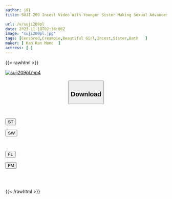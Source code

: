 ```yaml
---
author: j91
title: SUJI-209 Incest Video With Younger Sister Making Sexual Advances In The Bathroom

url: /v/suji209pl
date: 2023-11-18T02:30:00Z
image: "suji209pl.jpg"
tags: [Censored,Creampie,Beautiful Girl,Incest,Sister,Bath	 ]
maker: [ Kan Ran Mono  ]
actress: [ ]
---
```



{{< rawhtml >}}

<div class="video" data-videoid="j4Aq8QbWvJczp7e">
    <a href="javascript:;">
        <img src="/v/suji209pl/suji209pl.jpg" width="WIDTH" height="HEIGHT" alt="suji209pl.mp4" loading="lazy">
    </a>
</div>

<script type="text/javascript" src="https://j91.asia/asset/on-demand-st.js"></script>

<br>
  <link rel="stylesheet" href="https://j91.asia/asset/bs5.css">
  
  <center>
  <button class="btn btn-primary" type="button" data-bs-toggle="collapse" data-bs-target=".multi-collapse" aria-expanded="false" aria-controls="multiCollapseExample1 multiCollapseExample2"><h2>Download</h2></button></center>
</p>
<div class="row">
  <div class="col">
    <div class="collapse multi-collapse" id="multiCollapseExample1">
      <div class="card card-body">
	      	      <br>
<div class="buttons">  
<p><a href="https://streamtape.to/v/j4Aq8QbWvJczp7e" target="_blank"><button class="btn-hover color-3"><i class="fa fa-download"></i> ST</button></a></p>
<p><a href="https://sfastwish.com/8l4l3g59u3mo" target="_blank"><button class="btn-hover color-2"><i class="fa fa-download"></i> SW</button></a></p></div>
    </div>
  </div>
</div>
  <div class="col">
    <div class="collapse multi-collapse" id="multiCollapseExample2">
      <div class="card card-body">
	      <br>
<div class="buttons">
<p><a href="https://filelions.online/f/bnnsrjvrnvrq" target="_blank"><button class="btn-hover color-9"><i class="fa fa-download"></i> FL</button></a></p>
<p><a href="javascript:;" target="_blank"><button class="btn-hover color-8"><i class="fa fa-download"></i> FM</button></a></p></div>
<br><br>
      </div>
    </div>
  </div>
</div>

{{< /rawhtml >}}
